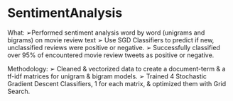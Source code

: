 # SentimentAnalysis

What:
➢Performed sentiment analysis word by word (unigrams and bigrams) on movie review text
➢ Use SGD Classifiers to predict if new, unclassified reviews were positive or negative.
➢ Successfully classified over 95% of encountered movie review tweets as positive or negative. 

Methodology:
➢ Cleaned & vectorized data to create a document-term & a tf-idf matrices for unigram & bigram models.
➢ Trained 4 Stochastic Gradient Descent Classifiers, 1 for each matrix, & optimized them with Grid Search.

